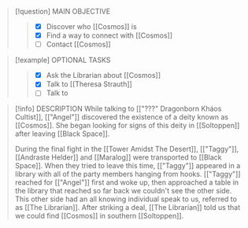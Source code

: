 > [!question] MAIN OBJECTIVE
> > - [x] Discover who [[Cosmos]] is
> > - [x] Find a way to connect with [[Cosmos]]
> > - [ ] Contact [[Cosmos]]

> [!example] OPTIONAL TASKS
> > - [x] Ask the Librarian about [[Cosmos]]
> > - [x] Talk to [[Theresa Strauth]]
> > - [ ] Talk to 


> [!info] DESCRIPTION
> While talking to [["???" Dragonborn Kháos Cultist]], [["Angel"]] discovered the existence of a deity known as [[Cosmos]]. She began looking for signs of this deity in [[Soltoppen]] after leaving [[Black Space]].
> 
> During the final fight in the [[Tower Amidst The Desert]], [["Taggy"]], [[Andraste Helder]] and [[Maralog]] were transported to [[Black Space]]. When they tried to leave this time, [["Taggy"]] appeared in a library with all of the party members hanging from hooks. [["Taggy"]] reached for [["Angel"]] first and woke up, then approached a table in the library that reached so far back we couldn't see the other side. This other side had an all knowing individual speak to us, referred to as [[The Librarian]]. After striking a deal, [[The Librarian]] told us that we could find [[Cosmos]] in southern [[Soltoppen]].


